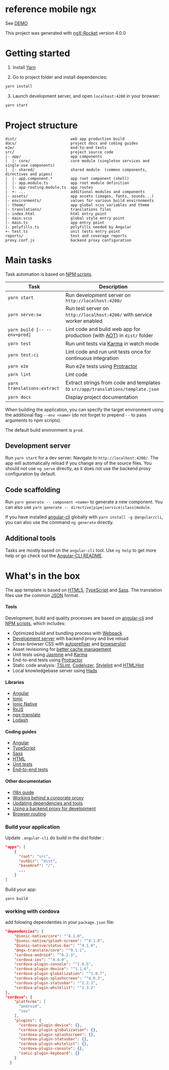
# reference mobile ngx

See [DEMO](https://pages.github.schneider-electric.com/IoT/reference-mobile-ngx/)

This project was generated with [ngX-Rocket](https://github.com/ngx-rocket/generator-ngx-rocket/)
version 4.0.0

# Getting started

1. Install [Yarn](https://yarnpkg.com/lang/en/docs/install/)

2. Go to project folder and install dependencies:
 ```sh
 yarn install
 ```

3. Launch development server, and open `localhost:4200` in your browser:
 ```sh
 yarn start
 ```

# Project structure

```
dist/                        web app production build
docs/                        project docs and coding guides
e2e/                         end-to-end tests
src/                         project source code
|- app/                      app components
|  |- core/                  core module (singleton services and single-use components)
|  |- shared/                shared module  (common components, directives and pipes)
|  |- app.component.*        app root component (shell)
|  |- app.module.ts          app root module definition
|  |- app-routing.module.ts  app routes
|  +- ...                    additional modules and components
|- assets/                   app assets (images, fonts, sounds...)
|- environments/             values for various build environments
|- theme/                    app global scss variables and theme
|- translations/             translations files
|- index.html                html entry point
|- main.scss                 global style entry point
|- main.ts                   app entry point
|- polyfills.ts              polyfills needed by Angular
+- test.ts                   unit tests entry point
reports/                     test and coverage reports
proxy.conf.js                backend proxy configuration
```

# Main tasks

Task automation is based on [NPM scripts](https://docs.npmjs.com/misc/scripts).

Task                            | Description
--------------------------------|--------------------------------------------------------------------------------------
`yarn start`                     | Run development server on `http://localhost:4200/`
`yarn serve:sw`              | Run test server on `http://localhost:4200/` with service worker enabled
`yarn build [-- --env=prod]` | Lint code and build web app for production (with [AOT](https://angular.io/guide/aot-compiler)) in `dist/` folder
`yarn test`                      | Run unit tests via [Karma](https://karma-runner.github.io) in watch mode
`yarn test:ci`               | Lint code and run unit tests once for continuous integration
`yarn e2e`                   | Run e2e tests using [Protractor](http://www.protractortest.org)
`yarn lint`                  | Lint code
`yarn translations:extract`  | Extract strings from code and templates to `src/app/translations/template.json`
`yarn docs`                  | Display project documentation

When building the application, you can specify the target environment using the additional flag `--env <name>` (do not
forget to prepend `--` to pass arguments to npm scripts).

The default build environment is `prod`.

## Development server

Run `yarn start` for a dev server. Navigate to `http://localhost:4200/`. The app will automatically reload if you change
any of the source files.
You should not use `ng serve` directly, as it does not use the backend proxy configuration by default.

## Code scaffolding

Run `yarn generate -- component <name>` to generate a new component. You can also use
`yarn generate -- directive|pipe|service|class|module`.

If you have installed [angular-cli](https://github.com/angular/angular-cli) globally with `yarn install -g @angular/cli`,
you can also use the command `ng generate` directly.

## Additional tools

Tasks are mostly based on the `angular-cli` tool. Use `ng help` to get more help or go check out the
[Angular-CLI README](https://github.com/angular/angular-cli).

# What's in the box

The app template is based on [HTML5](http://whatwg.org/html), [TypeScript](http://www.typescriptlang.org) and
[Sass](http://sass-lang.com). The translation files use the common [JSON](http://www.json.org) format.

#### Tools

Development, build and quality processes are based on [angular-cli](https://github.com/angular/angular-cli) and
[NPM scripts](https://docs.npmjs.com/misc/scripts), which includes:

- Optimized build and bundling process with [Webpack](https://webpack.github.io)
- [Development server](https://webpack.github.io/docs/webpack-dev-server.html) with backend proxy and live reload
- Cross-browser CSS with [autoprefixer](https://github.com/postcss/autoprefixer) and
  [browserslist](https://github.com/ai/browserslist)
- Asset revisioning for [better cache management](https://webpack.github.io/docs/long-term-caching.html)
- Unit tests using [Jasmine](http://jasmine.github.io) and [Karma](https://karma-runner.github.io)
- End-to-end tests using [Protractor](https://github.com/angular/protractor)
- Static code analysis: [TSLint](https://github.com/palantir/tslint), [Codelyzer](https://github.com/mgechev/codelyzer),
  [Stylelint](http://stylelint.io) and [HTMLHint](http://htmlhint.com/)
- Local knowledgebase server using [Hads](https://github.com/sinedied/hads)

#### Libraries

- [Angular](https://angular.io)
- [Ionic](http://ionicframework.com)
- [Ionic Native](https://ionicframework.com/docs/native/)
- [RxJS](http://reactivex.io/rxjs)
- [ngx-translate](https://github.com/ngx-translate/core)
- [Lodash](https://lodash.com)

#### Coding guides

- [Angular](docs/coding-guides/angular.md)
- [TypeScript](docs/coding-guides/typescript.md)
- [Sass](docs/coding-guides/sass.md)
- [HTML](docs/coding-guides/html.md)
- [Unit tests](docs/coding-guides/unit-tests.md)
- [End-to-end tests](docs/coding-guides/e2e-tests.md)

#### Other documentation

- [I18n guide](docs/i18n.md)
- [Working behind a corporate proxy](docs/corporate-proxy.md)
- [Updating dependencies and tools](docs/updating.md)
- [Using a backend proxy for development](docs/backend-proxy.md)
- [Browser routing](docs/routing.md)

### Build your application

Update `.angular-cli` do build in the dist folder :
```json
"apps": [
    {
      "root": "src",
      "outDir": "dist",
      "baseHref": "/",
      ...
    }
]
```

Build your app:
```
yarn build
```

### working with cordova

add folowing dependenties in your `package.json` file:
```json
"dependencies": {
    "@ionic-native/core": "^4.1.0",
    "@ionic-native/splash-screen": "^4.1.0",
    "@ionic-native/status-bar": "^4.1.0",
    "@ngx-translate/core": "^9.1.1",
    "cordova-android": "^6.2.3",
    "cordova-ios": "^4.4.0",
    "cordova-plugin-console": "^1.0.5",
    "cordova-plugin-device": "^1.1.6",
    "cordova-plugin-globalization": "^1.0.7",
    "cordova-plugin-splashscreen": "^4.0.3",
    "cordova-plugin-statusbar": "^2.2.3",
    "cordova-plugin-whitelist": "^1.3.2"
},
"cordova": {
    "platforms": [
      "android",
      "ios"
    ],
    "plugins": {
      "cordova-plugin-device": {},
      "cordova-plugin-globalization": {},
      "cordova-plugin-splashscreen": {},
      "cordova-plugin-statusbar": {},
      "cordova-plugin-whitelist": {},
      "cordova-plugin-console": {},
      "ionic-plugin-keyboard": {}
    }
  }
```